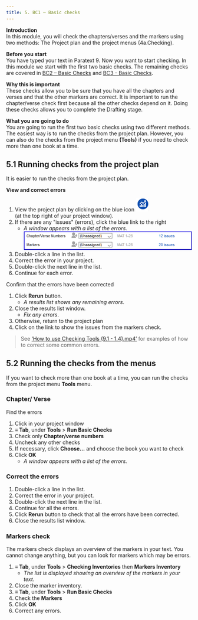 ```yaml
---
title: 5. BC1 – Basic checks
---
```

**Introduction**  
In this module, you will check the chapters/verses and the markers using two methods: The Project plan and the project menus (4a.Checking).

**Before you start**  
You have typed your text in Paratext 9. Now you want to start checking. In this module we start with the first two basic checks. The remaining checks are covered in [BC2 – Basic Checks](../03-Stage-2/12.BC2.md) and [BC3 - Basic Checks](../04-Stage-3/19.BC3.md). 

**Why this is important**  
These checks allow you to be sure that you have all the chapters and verses and that the other markers are correct. It is important to run the chapter/verse check first because all the other checks depend on it. Doing these checks allows you to complete the Drafting stage.

**What you are going to do**  
You are going to run the first two basic checks using two different methods. The easiest way is to run the checks from the project plan. However, you can also do the checks from the project menu **(Tools)** if you need to check more than one book at a time.

#####

## 5.1 Running checks from the project plan
It is easier to run the checks from the project plan.

**View and correct errors**
1.  View the project plan by clicking on the blue icon ![](../media/4b0b6eb237606727f105a01beffe64c2.png)  
    (at the top right of your project window).
1.  If there are any "issues" (errors), click the blue link to the right  
    -  *A window appears with a list of the errors*.  
    ![](../media/9b0bc6de6491c34d3e3dea878411ac11.png)
1.  Double-click a line in the list.
1.  Correct the error in your project.
1.  Double-click the next line in the list.
1.  Continue for each error.

Confirm that the errors have been corrected
1.  Click **Rerun** button.
     - *A results list shows any remaining errors*.
2.  Close the results list window.
     - *Fix any errors*.
3.  Otherwise, return to the project plan
4.  Click on the link to show the issues from the markers check.

> See [‘How to use Checking Tools (9.1 - 1.4).mp4’](https://vimeo.com/461361122) for examples of how to correct some common errors.

## 5.2 Running the checks from the menus
If you want to check more than one book at a time, you can run the checks from the project menu **Tools** menu.

### Chapter/ Verse
Find the errors  
1.  Click in your project window
1.  **≡ Tab**, under **Tools** \> **Run Basic Checks**
1.  Check only **Chapter/verse numbers**
1.  Uncheck any other checks
1.  If necessary, click **Choose…** and choose the book you want to check
1.  Click **OK**  
     -  *A window appears with a list of the errors.*

    
### Correct the errors  
1.  Double-click a line in the list.
1.  Correct the error in your project.
1.  Double-click the next line in the list.
1.  Continue for all the errors.
1.  Click **Rerun** button to check that all the errors have been corrected.
1.  Close the results list window.
 
#####

### Markers check
The markers check displays an overview of the markers in your text. You cannot change anything, but you can look for markers which may be errors.
1.  **≡ Tab**, under **Tools** \> **Checking Inventories** then **Markers Inventory**  
     -  *The list is displayed showing an overview of the markers in your text*.
2.  Close the marker inventory.
3.  **≡ Tab**, under **Tools** \> **Run Basic Checks**
4.  Check the **Markers**
5.  Click **OK**
6.  Correct any errors.
